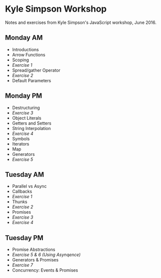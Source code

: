 # Kyle Simpson Workshop
Notes and exercises from Kyle Simpson's JavaScript workshop, June 2016.

## Monday AM
* Introductions
* Arrow Functions
* Scoping
* _Exercise 1_
* Spread/gather Operator
* _Exercise 2_
* Default Parameters

## Monday PM
* Destructuring
* _Exercise 3_
* Object Literals
* Getters and Setters
* String Interpolation
* _Exercise 4_
* Symbols
* Iterators
* Map
* Generators
* _Exercise 5_

## Tuesday AM
* Parallel vs Async
* Callbacks
* _Exercise 1_
* Thunks
* _Exercise 2_
* Promises
* _Exercise 3_
* _Exercise 4_

## Tuesday PM
* Promise Abstractions
* _Exercise 5 & 6 (Using Asynqence)_
* Generators & Promises
* _Exercise 7_
* Concurrency: Events & Promises
